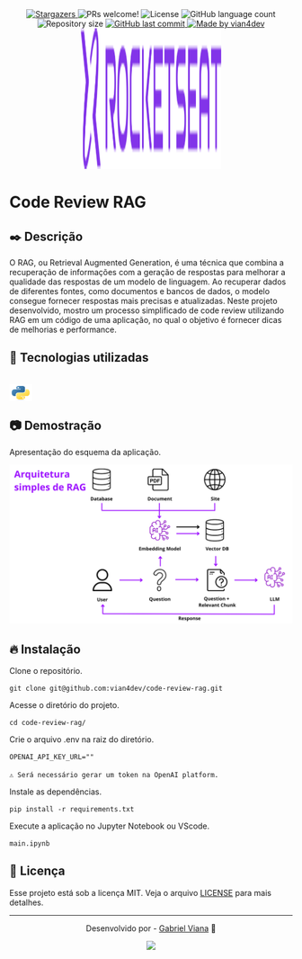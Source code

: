 <div align="center">
  <a href="https://github.com/vian4dev/code-review-rag/stargazers">
    <img alt="Stargazers" src="https://img.shields.io/github/stars/vian4dev/code-review-rag?style=social">
  </a>
  
  <img alt="PRs welcome!" src="https://img.shields.io/static/v1?label=PRs&message=welcome&color=7159c1&labelColor=000000" />
  <img alt="License" src="https://img.shields.io/static/v1?label=license&message=MIT&color=7159c1&labelColor=000000">
  <img alt="GitHub language count" src="https://img.shields.io/github/languages/count/vian4dev/code-review-rag?color=%2304D361">
  <img alt="Repository size" src="https://img.shields.io/github/repo-size/vian4dev/code-review-rag">
	
  <a href="https://github.com/vian4dev/code-review-rag/commits/master">
    <img alt="GitHub last commit" src="https://img.shields.io/github/last-commit/vian4dev/code-review-rag">
  </a>
  
  <a href="https://www.linkedin.com/in/vianadev/">
    <img alt="Made by vian4dev" src="https://img.shields.io/badge/made%20by-vian4dev-%2304D361">
  </a>
</div>

<div align="center">
  <img src="https://raw.githubusercontent.com/vian4dev/vian4dev/bfae0da7d97ab8f10a008d3fdea6f2e2181fa3ca/.github/rocketseat.svg" width="250" height="250" alt="Rocketseat">
</div>

# Code Review RAG

## ✒️ Descrição
O RAG, ou Retrieval Augmented Generation, é uma técnica que combina a recuperação de informações com a geração de respostas para melhorar a qualidade das respostas de um modelo de linguagem. Ao recuperar dados de diferentes fontes, como documentos e bancos de dados, o modelo consegue fornecer respostas mais precisas e atualizadas. Neste projeto desenvolvido, mostro um processo simplificado de code review utilizando RAG em um código de uma aplicação, no qual o objetivo é fornecer dicas de melhorias e performance.

## 🚀 Tecnologias utilizadas
<div style="display: inline_block"><br>
  <img align="center" alt="img-html" height="30" width="40" src="https://raw.githubusercontent.com/devicons/devicon/master/icons/python/python-original.svg">
</div>

## 📷 Demostração
Apresentação do esquema da aplicação.
<div align="center">
  <img src="./.github/arquitetura-rag-simples.png" alt="arquitetura-rag-simples" />
</div>

## 🔥 Instalação
Clone o repositório.
~~~
git clone git@github.com:vian4dev/code-review-rag.git
~~~
Acesse o diretório do projeto.
~~~
cd code-review-rag/
~~~
Crie o arquivo .env na raiz do diretório.
~~~
OPENAI_API_KEY_URL=""

⚠️ Será necessário gerar um token na OpenAI platform.
~~~
Instale as dependências.
~~~
pip install -r requirements.txt
~~~
Execute a aplicação no Jupyter Notebook ou VScode.
~~~
main.ipynb
~~~

## 📝 Licença
Esse projeto está sob a licença MIT. Veja o arquivo [LICENSE](LICENSE) para mais detalhes.

---
<div align="center"> 
 <p>Desenvolvido por - <a href="https://github.com/vian4dev">Gabriel Viana</a> 🤖</p>
 
 <a href="https://www.linkedin.com/in/vianadev" target="_blank"><img src="https://img.shields.io/badge/-LinkedIn-%230077B5?style=for-the-badge&logo=linkedin&logoColor=white" target="_blank"></a> 
</div>
